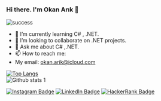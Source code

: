 ### Hi there. I'm Okan Arık 👋<br>

![success](https://user-images.githubusercontent.com/89224500/154579757-fe758290-c212-458d-834a-ff4b4d10b8a1.png)<br>


- 🌱 I’m currently learning C# , .NET.
- 👯 I’m looking to collaborate on .NET projects.
- 💬 Ask me about C# ,.NET.
- 📫 How to reach me: 
- My email: okan.arik@icloud.com

[![Top Langs](https://github-readme-stats.vercel.app/api/top-langs/?username=OkanArik&layout=compact)](https://github.com/OkanArik)<br>
![Github stats 1](https://github-readme-stats.vercel.app/api?username=OkanArik&show_icons=true&theme=radical)<br>

[![Instagram Badge](https://img.shields.io/badge/-Instagram-C13584?style=flat-quare&labelColor=C13584&logo=instagram&logoColor=white&link=link)](https://www.instagram.com/oknarikk/) [![LinkedIn Badge](https://img.shields.io/badge/-Linkedin-0077b5?style=flat-quare&labelColor=0077b5&logo=linkedin&logoColor=white&link=link)](https://www.linkedin.com/in/okanar%C4%B1k/) [![HackerRank Badge](https://img.shields.io/badge/-HackerRank-006400?style=flat-quare&labelColor=006400&logo=hackerrank&logoColor=white&link=link)](https://www.hackerrank.com/okan_arik)

